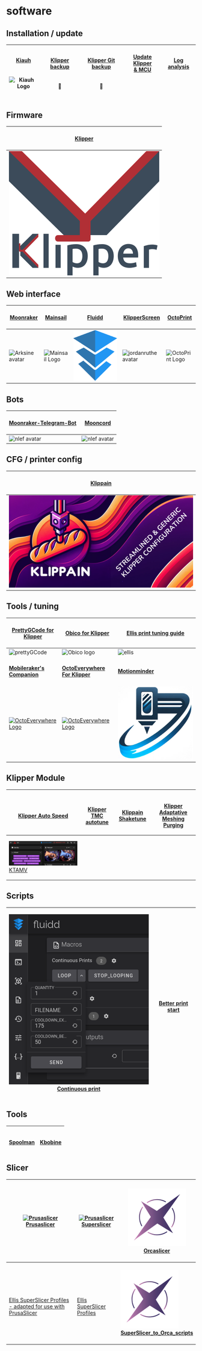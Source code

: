 # software

## Installation / update

| <h4><a href="https://github.com/dw-0/kiauh">Kiauh</a></h4><p><br><img src="https://raw.githubusercontent.com/dw-0/kiauh/master/resources/screenshots/kiauh.png" alt="Kiauh Logo"></p> | <h4><a href="https://github.com/Staubgeborener/klipper-backup">Klipper backup</a></h4><p><br>💾</p> | <h4><a href="https://github.com/Low-Frequency/Klipper-Git-Backup">Klipper Git backup</a></h4><p><br>💾</p> | <h4><a href="https://github.com/fbeauKmi/update_klipper_and_mcus">Update Klipper<br>&#x26; MCU</a></h4><p><br><img src="https://github.com/fbeauKmi/update_klipper_and_mcus/raw/main/images/media.png" alt=""></p> | <h4><a href="https://doctor-klipper.clmntw.fr/">Log analysis</a></h4><p><br><img src="https://doctor-klipper.clmntw.fr/assets/svg/logo.svg" alt=""></p> |
| ------------------------------------------------------------------------------------------------------------------------------------------------------------------------------------- | --------------------------------------------------------------------------------------------------- | ---------------------------------------------------------------------------------------------------------- | ------------------------------------------------------------------------------------------------------------------------------------------------------------------------------------------------------------------ | ------------------------------------------------------------------------------------------------------------------------------------------------------- |

## Firmware

| <h4><a href="https://github.com/Klipper3d/klipper">Klipper</a></h4>                                   |
| ----------------------------------------------------------------------------------------------------- |
| ![Klipper Logo](https://raw.githubusercontent.com/Klipper3d/klipper/master/docs/img/klipper-logo.png) |

## Web interface

| <h4><a href="https://github.com/Arksine/moonraker">Moonraker</a></h4>  | <h4><a href="https://github.com/mainsail-crew/mainsail">Mainsail</a></h4>                         | <h4><a href="https://github.com/fluidd-core/fluidd">Fluidd</a></h4>                                     | <h4><a href="https://github.com/jordanruthe/KlipperScreen">KlipperScreen</a></h4> | <h4><a href="https://github.com/OctoPrint/OctoPrint">OctoPrint</a></h4>                                                                                                                                   |
| ---------------------------------------------------------------------- | ------------------------------------------------------------------------------------------------- | ------------------------------------------------------------------------------------------------------- | --------------------------------------------------------------------------------- | --------------------------------------------------------------------------------------------------------------------------------------------------------------------------------------------------------- |
| ![Arksine avatar](https://avatars.githubusercontent.com/u/9563098?v=4) | ![Mainsail Logo](https://raw.githubusercontent.com/mainsail-crew/docs/master/assets/img/logo.png) | ![Fluidd Logo](https://raw.githubusercontent.com/fluidd-core/fluidd/master/docs/assets/images/logo.svg) | ![jordanruthe avatar](https://avatars.githubusercontent.com/u/31575189?v=4)       | ![OctoPrint Logo](https://camo.githubusercontent.com/33da288e35b5e01f85fd3cb8247691b065d05474308f98e6d082918227600af3/68747470733a2f2f6f63746f7072696e742e6f72672f6173736574732f696d672f6c6f676f2e706e67) |

## Bots

| <h4><a href="https://github.com/nlef/moonraker-telegram-bot">Moonraker-Telegram-Bot</a></h4> | <h4><a href="https://github.com/nlef/moonraker-telegram-bot">Mooncord</a></h4>                                |
| -------------------------------------------------------------------------------------------- | ------------------------------------------------------------------------------------------------------------- |
| ![nlef avatar](https://avatars.githubusercontent.com/u/52351624?v=4)                         | ![nlef avatar](https://raw.githubusercontent.com/eliteSchwein/mooncord/master/assets/images/github-title.png) |

## CFG / printer config

| <h4><a href="https://github.com/Frix-x/klippain">Klippain</a></h4>         |
| -------------------------------------------------------------------------- |
| ![klippain](https://github.com/Frix-x/klippain/raw/main/docs/klippain.png) |

## Tools / tuning

| <h4><a href="https://github.com/Kragrathea/pgcode">PrettyGCode for Klipper</a></h4>                                                                                   | <h4><a href="https://github.com/TheSpaghettiDetective/moonraker-obico">Obico for Klipper</a></h4>                  | <h4><a href="https://ellis3dp.com/Print-Tuning-Guide/">Ellis print tuning guide</a></h4>                         |
| --------------------------------------------------------------------------------------------------------------------------------------------------------------------- | ------------------------------------------------------------------------------------------------------------------ | ---------------------------------------------------------------------------------------------------------------- |
| ![prettyGCode](https://raw.githubusercontent.com/Kragrathea/pgcode/main/img/pgc_screen1.jpg)                                                                          | ![Obico logo](https://avatars.githubusercontent.com/u/46323662?s=200\&v=4)                                         | ![ellis](https://ellis3dp.com/Print-Tuning-Guide/articles/images/first_layer_squish/FirstLayer-PrintExample.jpg) |
| <h4><a href="https://github.com/Clon1998/mobileraker_companion">Mobileraker's Companion</a></h4>                                                                      | <h4><a href="https://octoeverywhere.com/?source=kiauh_readme">OctoEverywhere For Klipper</a></h4>                  | <h4><a href="https://github.com/rodrigo2019/motion_minder/tree/main">Motionminder</a></h4>                       |
| [![OctoEverywhere Logo](https://raw.githubusercontent.com/Clon1998/mobileraker/master/assets/icon/mr_appicon.png)](https://github.com/Clon1998/mobileraker_companion) | [![OctoEverywhere Logo](https://octoeverywhere.com/img/logo.svg)](https://octoeverywhere.com/?source=kiauh_readme) | ![OctoPrint Logo](https://github.com/rodrigo2019/motion_minder/raw/main/motion_minder_logo.png)                  |

## Klipper Module

| <p><a href="https://github.com/Anonoei/klipper_auto_speed"><img src="https://opengraph.githubassets.com/57070ffe9cd4834bf4bc777d714f3435d774b1110a946b86796180f291058f80/Anonoei/klipper_auto_speed" alt=""><br>Klipper Auto Speed</a></p> | <p><a href="https://github.com/andrewmcgr/klipper_tmc_autotune"><img src="https://opengraph.githubassets.com/550cf0710d5fef0a353d7a8f6e93b35ab503077d3879732199a373d3cb0eed16/andrewmcgr/klipper_tmc_autotune" alt=""><br>Klipper TMC autotune</a></p> | <p><a href="https://github.com/Frix-x/klippain-shaketune/tree/main"><img src="https://github.com/Frix-x/klippain-shaketune/raw/main/docs/banner.png" alt=""><br>Klippain Shaketune</a></p> | <p><a href="https://github.com/kyleisah/Klipper-Adaptive-Meshing-Purging"><img src="https://github.com/kyleisah/Klipper-Adaptive-Meshing-Purging/raw/main/Photos/Logo/KAMP-Logo.png" alt=""><br>Klipper Adaptative Meshing Purging</a></p> |
| ------------------------------------------------------------------------------------------------------------------------------------------------------------------------------------------------------------------------------------------ | ------------------------------------------------------------------------------------------------------------------------------------------------------------------------------------------------------------------------------------------------------ | ------------------------------------------------------------------------------------------------------------------------------------------------------------------------------------------ | ------------------------------------------------------------------------------------------------------------------------------------------------------------------------------------------------------------------------------------------ |
| <p><a href="https://github.com/TypQxQ/kTAMV"><img src="https://github.com/TypQxQ/kTAMV/raw/main/doc/mainsail_main.jpg?raw=true" alt=""><br>KTAMV</a></p>                                                                                   |                                                                                                                                                                                                                                                        |                                                                                                                                                                                            |                                                                                                                                                                                                                                            |

## Scripts

| <p><a href="https://github.com/hessfab/continuous-prints-klipper"><img src="https://github.com/hessfab/continuous-prints-klipper/raw/main/img/fluidd_macros.png" alt=""><br>Continuous print</a></p> | <p><a href="https://github.com/jontek2/A-better-print_start-macro"><img src="https://avatars.githubusercontent.com/u/12153796?v=4" alt=""><br>Better print start</a></p> |
| ---------------------------------------------------------------------------------------------------------------------------------------------------------------------------------------------------- | ------------------------------------------------------------------------------------------------------------------------------------------------------------------------ |

## Tools

| <p><a href="https://github.com/Donkie/Spoolman"><img src="https://github.com/Donkie/Spoolman/assets/2332094/3c120b3a-1422-42f6-a16b-8d5a07c33000" alt=""><br>Spoolman</a></p> | <p><a href="https://github.com/fbeauKmi/kbobine_filament_settings"><img src="https://github.com/fbeauKmi/kbobine_filament_settings/raw/main/images/kbobine.png" alt=""><br>Kbobine</a></p> |
| ----------------------------------------------------------------------------------------------------------------------------------------------------------------------------- | ------------------------------------------------------------------------------------------------------------------------------------------------------------------------------------------ |

## Slicer

| <h4><a href="https://www.prusa3d.com/fr/page/prusaslicer_424/"><img src="https://www.prusa3d.com/img/slicer/logo.png" alt="Prusaslicer"><br>Prusaslicer</a></h4>       | <h4><a href="https://github.com/supermerill/SuperSlicer/"><img src="https://avatars.githubusercontent.com/u/6536403?v=4" alt="Prusaslicer"><br>Superslicer</a></h4> | <h4><a href="https://github.com/SoftFever/OrcaSlicer"><img src="https://github.com/SoftFever/OrcaSlicer/blob/main/resources/images/OrcaSlicer.png" alt="Prusaslicer"><br>Orcaslicer</a></h4>                        |
| ---------------------------------------------------------------------------------------------------------------------------------------------------------------------- | ------------------------------------------------------------------------------------------------------------------------------------------------------------------- | ------------------------------------------------------------------------------------------------------------------------------------------------------------------------------------------------------------------- |
| <p><a href="https://github.com/mjonuschat/PrusaSlicer-Profiles/tree/main?tab=readme-ov-file"><br>Ellis SuperSlicer Profiles - adapted for use with PrusaSlicer</a></p> | <p><a href="https://github.com/AndrewEllis93/Ellis-SuperSlicer-Profiles"><br>Ellis SuperSlicer Profiles</a></p>                                                     | <h4><a href="https://github.com/theophile/SuperSlicer_to_Orca_scripts"><img src="https://github.com/SoftFever/OrcaSlicer/blob/main/resources/images/OrcaSlicer.png" alt=""><br>SuperSlicer_to_Orca_scripts</a></h4> |
